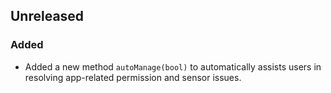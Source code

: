 ## Unreleased

### Added

- Added a new method `autoManage(bool)` to automatically assists users in resolving app-related
  permission and sensor issues.
